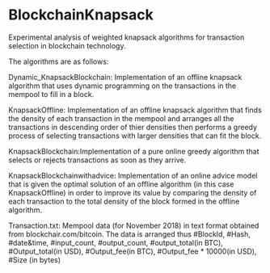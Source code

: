 # BlockchainKnapsack
Experimental analysis of weighted knapsack algorithms for transaction selection in blockchain technology.

The algorithms are as follows:

Dynamic_KnapsackBlockchain: Implementation of an offline knapsack algorithm that uses dynamic programming on the transactions in the 
mempool to fill in a block.

KnapsackOffline: Implementation of an offline knapsack algorithm that finds the density of  each transaction in the mempool and arranges 
all the transactions in descending order of thier densities then performs a greedy process of selecting transactions with larger densities
that can fit the block.

KnapsackBlockchain:Implementation of a pure online greedy algorithm that selects or rejects transactions as soon as they arrive.

KnapsackBlockchainwithadvice: Implementation of an online advice model that is given the optimal solution of an offline algorithm (in this
case KnapsackOffline) in order to improve its value by comparing the density of each transaction to the total density of the block formed
in the offline algorithm.

Transaction.txt: Mempool data (for November 2018) in text format obtained from blockchair.com/bitcoin. The data is arranged thus 
#BlockId, #Hash, #date&time, #input_count, #output_count, #output_total(in BTC), #Output_total(in USD),  #Output_fee(in BTC), 
#Output_fee * 10000(in USD), #Size (in bytes)
